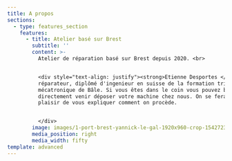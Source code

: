 ```yaml
---
title: A propos
sections:
  - type: features_section
    features:
      - title: Atelier basé sur Brest
        subtitle: ''
        content: >-
          Atelier de réparation basé sur Brest depuis 2020. <br>


          <div style="text-align: justify"><strong>Etienne Desportes </strong>: Chef
          réparateur, diplômé d'ingenieur en suisse de la formation trinationale
          mécatronique de Bâle. Si vous êtes dans le coin vous pouvez bien sûr
          directement venir déposer votre machine chez nous. On se fera un
          plaisir de vous expliquer comment on procède.


          </div>
        image: images/1-port-brest-yannick-le-gal-1920x960-crop-1542723260.jpg
        media_position: right
        media_width: fifty
template: advanced
---
```

